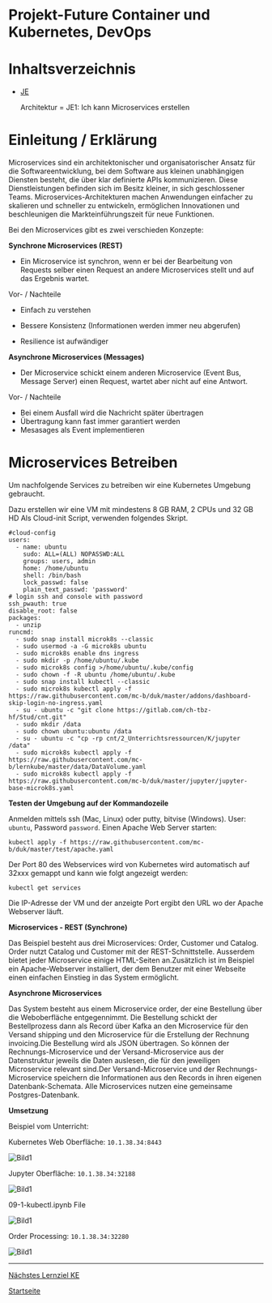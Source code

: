 Projekt-Future Container und Kubernetes, DevOps
========
# Inhaltsverzeichnis
- [JE](/01_Kompetenzen/JE/)

    Architektur = JE1: Ich kann Microservices erstellen

# Einleitung / Erklärung

Microservices sind ein architektonischer und organisatorischer Ansatz für die Softwareentwicklung, bei dem Software aus kleinen unabhängigen Diensten besteht, die über klar definierte APIs kommunizieren. Diese Dienstleistungen befinden sich im Besitz kleiner, in sich geschlossener Teams.
Microservices-Architekturen machen Anwendungen einfacher zu skalieren und schneller zu entwickeln, ermöglichen Innovationen und beschleunigen die Markteinführungszeit für neue Funktionen.

Bei den Microservices gibt es zwei verschieden Konzepte:

**Synchrone Microservices (REST)**

  - Ein Microservice ist synchron, wenn er bei der Bearbeitung von Requests selber einen Request an andere Microservices stellt und auf das Ergebnis wartet.

Vor- / Nachteile

- Einfach zu verstehen
- Bessere Konsistenz (Informationen werden immer neu abgerufen)

- Resilience ist aufwändiger

**Asynchrone Microservices (Messages)**

  - Der Microservice schickt einem anderen Microservice (Event Bus, Message Server) einen Request, wartet aber nicht auf eine Antwort.

Vor- / Nachteile

- Bei einem Ausfall wird die Nachricht später übertragen
- Übertragung kann fast immer garantiert werden
- Mesasages als Event implementieren

# Microservices Betreiben

Um nachfolgende Services zu betreiben wir eine Kubernetes Umgebung gebraucht.

Dazu erstellen wir eine VM mit mindestens 8 GB RAM, 2 CPUs und 32 GB HD
Als Cloud-init Script, verwenden folgendes Skript.

    #cloud-config
    users:
      - name: ubuntu
        sudo: ALL=(ALL) NOPASSWD:ALL
        groups: users, admin
        home: /home/ubuntu
        shell: /bin/bash
        lock_passwd: false
        plain_text_passwd: 'password'        
    # login ssh and console with password
    ssh_pwauth: true
    disable_root: false    
    packages: 
      - unzip
    runcmd:
      - sudo snap install microk8s --classic
      - sudo usermod -a -G microk8s ubuntu
      - sudo microk8s enable dns ingress
      - sudo mkdir -p /home/ubuntu/.kube
      - sudo microk8s config >/home/ubuntu/.kube/config
      - sudo chown -f -R ubuntu /home/ubuntu/.kube
      - sudo snap install kubectl --classic   
      - sudo microk8s kubectl apply -f https://raw.githubusercontent.com/mc-b/duk/master/addons/dashboard-skip-login-no-ingress.yaml
      - su - ubuntu -c "git clone https://gitlab.com/ch-tbz-hf/Stud/cnt.git"
      - sudo mkdir /data
      - sudo chown ubuntu:ubuntu /data
      - su - ubuntu -c "cp -rp cnt/2_Unterrichtsressourcen/K/jupyter /data"
      - sudo microk8s kubectl apply -f https://raw.githubusercontent.com/mc-b/lernkube/master/data/DataVolume.yaml
      - sudo microk8s kubectl apply -f https://raw.githubusercontent.com/mc-b/duk/master/jupyter/jupyter-base-microk8s.yaml

**Testen der Umgebung auf der Kommandozeile**

Anmelden mittels ssh (Mac, Linux) oder putty, bitvise (Windows). User: `ubuntu`, Password ``password``.
Einen Apache Web Server starten:

    kubectl apply -f https://raw.githubusercontent.com/mc-b/duk/master/test/apache.yaml

Der Port 80 des Webservices wird von Kubernetes wird automatisch auf 32xxx gemappt und kann wie folgt angezeigt werden:

    kubectl get services

Die IP-Adresse der VM und der anzeigte Port ergibt den URL wo der Apache Webserver läuft.

**Microservices - REST (Synchrone)**

Das Beispiel besteht aus drei Microservices: Order, Customer und Catalog. Order nutzt Catalog und Customer mit der REST-Schnittstelle. Ausserdem bietet jeder Microservice einige HTML-Seiten an.Zusätzlich ist im Beispiel ein Apache-Webserver installiert, der dem Benutzer mit einer Webseite einen einfachen Einstieg in das System ermöglicht.

**Asynchrone Microservices**

Das System besteht aus einem Microservice order, der eine Bestellung über die Weboberfläche entgegennimmt. Die Bestellung schickt der Bestellprozess dann als Record über Kafka an den Microservice für den Versand shipping und den Microservice für die Erstellung der Rechnung invoicing.Die Bestellung wird als JSON übertragen. So können der Rechnungs-Microservice und der Versand-Microservice aus der Datenstruktur jeweils die Daten auslesen, die für den jeweiligen Microservice relevant sind.Der Versand-Microservice und der Rechnungs-Microservice speichern die Informationen aus den Records in ihren eigenen Datenbank-Schemata. Alle Microservices nutzen eine gemeinsame Postgres-Datenbank.

**Umsetzung**

Beispiel vom Unterricht: 

Kubernetes Web Oberfläche: ``10.1.38.34:8443``

![Bild1](/Container%20und%20Kubernetes,%20DevOps/JE/img/1.png)

Jupyter Oberfläche: ``10.1.38.34:32188``

![Bild1](/Container%20und%20Kubernetes,%20DevOps/JE/img/2.png)

09-1-kubectl.ipynb File

![Bild1](/Container%20und%20Kubernetes,%20DevOps/JE/img/3.png)

Order Processing: ``10.1.38.34:32280``

![Bild1](/Container%20und%20Kubernetes,%20DevOps/JE/img/4.png)

___

[Nächstes Lernziel KE](https://github.com/ask-yo-girl-about-me/Project-Future/blob/main/Container%20und%20Kubernetes%2C%20DevOps/KE/README.md)

[Startseite](https://github.com/ask-yo-girl-about-me/Project-Future)
